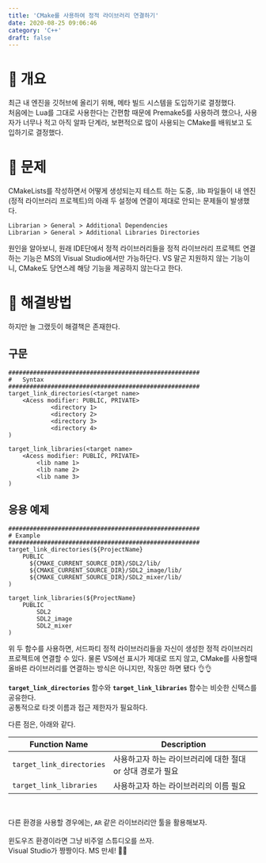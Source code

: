 ```yaml
---
title: 'CMake를 사용하여 정적 라이브러리 연결하기'
date: 2020-08-25 09:06:46
category: 'C++'
draft: false
---
```


# 🔷 <b>개요</b> 
최근 내 엔진을 깃허브에 올리기 위해, 메타 빌드 시스템을 도입하기로 결정했다.<br>처음에는 Lua를 그대로 사용한다는 간편함 때문에 Premake5를 사용하려 했으나, 사용자가 너무나 적고 아직 알파 단계라, 보편적으로 많이 사용되는 CMake를 배워보고 도입하기로 결정했다.

# 🔷 <b>문제</b>
CMakeLists를 작성하면서 어떻게 생성되는지 테스트 하는 도중, .lib 파일들이 내 엔진(정적 라이브러리 프로젝트)의 아래 두 설정에 연결이 제대로 안되는 문제들이 발생했다.
```
Librarian > General > Additional Dependencies 
Librarian > General > Additional Libraries Directories
``` 
원인을 알아보니, 원래 IDE단에서 정적 라이브러리들을 정적 라이브러리 프로젝트 연결하는 기능은 MS의 Visual Studio에서만 가능하단다. VS 말곤 지원하지 않는 기능이니, CMake도 당연스레 해당 기능을 제공하지 않는다고 한다. 

# 🔷 <b>해결방법</b>
하지만 늘 그랬듯이 해결책은 존재한다.
## 구문
```cmakelist
######################################################
#   Syntax
######################################################
target_link_directories(<target name> 
    <Acess modifier: PUBLIC, PRIVATE>
			<directory 1>
			<directory 2>
			<directory 3>
			<directory 4>
)

target_link_libraries(<target name> 
    <Acess modifier: PUBLIC, PRIVATE>
        <lib name 1>
        <lib name 2>
        <lib name 3>
)
```
## 응용 예제
```cmakelist
######################################################
# Example
######################################################
target_link_directories(${ProjectName} 
    PUBLIC
	  ${CMAKE_CURRENT_SOURCE_DIR}/SDL2/lib/
      ${CMAKE_CURRENT_SOURCE_DIR}/SDL2_image/lib/
      ${CMAKE_CURRENT_SOURCE_DIR}/SDL2_mixer/lib/
)

target_link_libraries(${ProjectName} 
    PUBLIC
		SDL2
        SDL2_image
        SDL2_mixer
)
```

위 두 함수를 사용하면, 서드파티 정적 라이브러리들을 자신이 생성한 정적 라이브러리 프로젝트에 연결할 수 있다. 물론 VS에선 표시가 제대로 뜨지 않고, CMake를 사용할때 올바른 라이브러리를 연결하는 방식은 아니지만, 작동만 하면 됐다 👌👌

<b>`target_link_directories`</b> 함수와 <b>`target_link_libraries`</b> 함수는 비슷한 신택스를 공유한다.<br>
공통적으로 타겟 이름과 접근 제한자가 필요하다.

다른 점은, 아래와 같다.<br>

| Function Name                 | Description                                                |
| ----------------------------- | ---------------------------------------------------------- |
| ```target_link_directories``` | 사용하고자 하는 라이브러리에 대한 절대 or 상대 경로가 필요 |
| ```target_link_libraries```   | 사용하고자 하는 라이브러리의 이름 필요                     |



<br>

다른 환경을 사용할 경우에는, `AR` 같은 라이브러리안 툴을 활용해보자.<br><br>
윈도우즈 환경이라면 그냥 비주얼 스튜디오를 쓰자.<br>Visual Studio가 짱짱이다. MS 만세! 🙇‍♂️